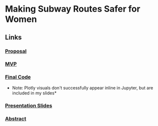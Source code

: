 # Making Subway Routes Safer for Women

## Links

### [Proposal](https://github.com/Elaela22/Projects/blob/main/project_proposal.md)

### [MVP](https://github.com/Elaela22/Projects/blob/main/MVP.md)

### [Final Code](https://github.com/Elaela22/Projects/blob/main/MTA%20Complaints%20Notebook%20(3).ipynb)
* Note: Plotly visuals don't successfully appear inline in Jupyter, but are included in my slides*

### [Presentation Slides](https://github.com/Elaela22/Projects/blob/main/SubwaySafety%20(2).pdf)

### [Abstract](https://github.com/Elaela22/Projects/blob/main/written_description.md)

